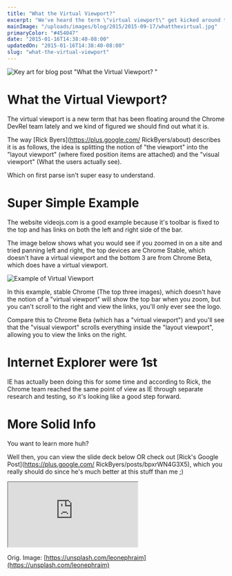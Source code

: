 ```yaml
---
title: "What the Virtual Viewport?"
excerpt: "We've heard the term \"virtual viewport\" get kicked around the office over the past few days and no one knew what it was. Rick Byers to the rescue."
mainImage: "/uploads/images/blog/2015/2015-09-17/whatthevirtual.jpg"
primaryColor: "#454047"
date: "2015-01-16T14:38:40-08:00"
updatedOn: "2015-01-16T14:38:40-08:00"
slug: "what-the-virtual-viewport"
---
```

![Key art for blog post "What the Virtual Viewport? "](/uploads/images/blog/2015/2015-09-17/whatthevirtual.jpg)

# What the Virtual Viewport? 

The virtual viewport is a new term that has been floating around the Chrome DevRel team lately and we kind of figured we should find out what it is.

The way [Rick Byers](https://plus.google.com/ RickByers/about) describes it is as follows, the idea is splitting the notion of "the viewport" into the "layout viewport" (where fixed position items are attached) and the "visual viewport" (What the users actually see).

Which on first parse isn't super easy to understand.

# Super Simple Example

The website videojs.com is a good example because it's toolbar is fixed to the top and has links on both the left and right side of the bar.

The image below shows what you would see if you zoomed in on a site and tried panning left and right, the top devices are Chrome Stable, which doesn't have a virtual viewport and the bottom 3 are from Chrome Beta, which does have a virtual viewport.

![Example of Virtual Viewport](/uploads/images/blog/2015/01/16/virtualviewport1500h.png "1000")

In this example, stable Chrome (The top three images), which doesn't have the notion of a "virtual viewport" will show the top bar when you zoom, but you can't scroll to the right and view the links, you'll only ever see the logo.

Compare this to Chrome Beta (which has a "virtual viewport") and you'll see that the "visual viewport" scrolls everything inside the "layout viewport", allowing you to view the links on the right.

# Internet Explorer were 1st

IE has actually been doing this for some time and according to Rick, the Chrome team reached the same point of view as IE through separate research and testing, so it's looking like a good step forward.
 
# More Solid Info

You want to learn more huh?

Well then, you can view the slide deck below OR check out [Rick's Google  Post](https://plus.google.com/ RickByers/posts/bpxrWN4G3X5), which you really should do since he's much better at this stuff than me ;)

<div class="embed">
<iframe src="https://docs.google.com/presentation/embed?id=1nJvJqL2dw5STi5FFpR6tP371vSpDWWs5Beksbfitpzc&start=false&loop=false& frameborder="0"></iframe>
</div>

Orig. Image: [https://unsplash.com/leonephraim](https://unsplash.com/leonephraim)